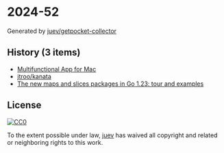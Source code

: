 # 2024-52

Generated by [juev/getpocket-collector](https://github.com/juev/getpocket-collector)

## History (3 items)

- [Multifunctional App for Mac](https://app1piece.com/)
- [jtroo/kanata](https://github.com/jtroo/kanata)
- [The new maps and slices packages in Go 1.23: tour and examples](https://dolthub.com/blog/2024-12-20-collection-functions-in-go-1-23/)

## License

[![CC0](https://mirrors.creativecommons.org/presskit/buttons/88x31/svg/cc-zero.svg)](https://creativecommons.org/publicdomain/zero/1.0/)

To the extent possible under law, [juev](https://github.com/juev) has waived all copyright and related or neighboring rights to this work.
